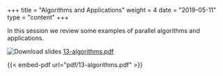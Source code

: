 +++
title = "Algorithms and Applications"
weight = 4
date = "2019-05-11"
type = "content"
+++

In this session we review some examples of parallel algorithms and applications.

![Download slides](../../images/pdf_web.png) [13-algorithms.pdf](../../pdf/13-algorithms.pdf)

{{< embed-pdf url="pdf/13-algorithms.pdf" >}}
